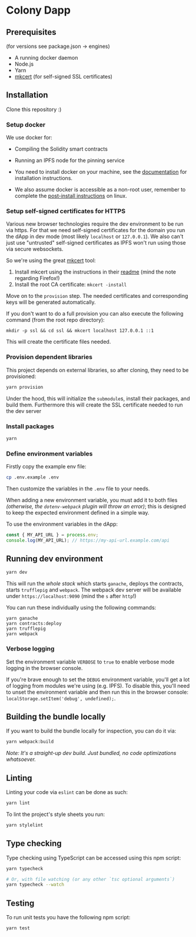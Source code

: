 # Colony Dapp

## Prerequisites
(for versions see package.json -> engines)
* A running docker daemon
* Node.js
* Yarn
* [mkcert](https://github.com/FiloSottile/mkcert) (for self-signed SSL certificates)

## Installation

Clone this repository :)

### Setup docker

We use docker for:

- Compiling the Solidity smart contracts
- Running an IPFS node for the pinning service

- You need to install docker on your machine, see the [documentation](https://docs.docker.com/install/#supported-platforms) for installation instructions.
- We also assume docker is accessible as a non-root user, remember to complete the [post-install instructions](https://docs.docker.com/install/linux/linux-postinstall/) on linux.

### Setup self-signed certificates for HTTPS

Various new browser technologies require the dev environment to be run via https. For that we need self-signed certificates for the domain you run the dApp in dev mode (most likely `localhost` or `127.0.0.1`). We also can't just use "untrusted" self-signed certificates as IPFS won't run using those via secure websockets.

So we're using the great [mkcert](https://github.com/FiloSottile/mkcert) tool:

1) Install mkcert using the instructions in their [readme](https://github.com/FiloSottile/mkcert#installation) (mind the note regarding Firefox!)
2) Install the root CA certificate: `mkcert -install`

Move on to the `provision` step. The needed certificates and corresponding keys will be generated automatically.

If you don't want to do a full provision you can also execute the following command (from the root repo directory):
```
mkdir -p ssl && cd ssl && mkcert localhost 127.0.0.1 ::1
```

This will create the certificate files needed.

### Provision dependent libraries

This project depends on external libraries, so after cloning, they need to be provisioned:
```bash
yarn provision
```

Under the hood, this will initialize the `submodule`s, install their packages, and build them. Furthermore this will create the SSL certificate needed to run the dev server

### Install packages

```bash
yarn
```

### Define environment variables

Firstly copy the example env file:
```bash
cp .env.example .env
```

Then customize the variables in the `.env` file to your needs.

When adding a new environment variable, you must add it to both files _(otherwise, the `dotenv-webpack` plugin will throw an error)_; this is designed to keep the expected environment defined in a simple way.

To use the environment variables in the dApp:

```js
const { MY_API_URL } = process.env;
console.log(MY_API_URL); // https://my-api-url.example.com/api
```

## Running dev environment

```bash
yarn dev
```

This will run the _whole stack_ which starts `ganache`, deploys the contracts, starts `trufflepig` and `webpack`. The webpack dev server will be available under `https://localhost:9090` (mind the `s` after `http`!)

You can run these individually using the following commands:

```
yarn ganache
yarn contracts:deploy
yarn trufflepig
yarn webpack
```

### Verbose logging

Set the environment variable `VERBOSE` to `true` to enable verbose mode logging in the browser console.

If you're brave enough to set the `DEBUG` environment variable, you'll get a lot of logging from modules we're using (e.g. IPFS). To disable this, you'll need to unset the environment variable and then run this in the browser console: `localStorage.setItem('debug', undefined);`.


## Building the bundle locally

If you want to build the bundle locally for inspection, you can do it via:
```bash
yarn webpack:build
````

_Note: It's a straight-up dev build. Just bundled, no code optimizations whatsoever._

## Linting

Linting your code via `eslint` can be done as such:
```bash
yarn lint
```

To lint the project's style sheets you run:
```bash
yarn stylelint
```

## Type checking

Type checking using TypeScript can be accessed using this npm script:
```bash
yarn typecheck

# Or, with file watching (or any other `tsc optional arguments`)
yarn typecheck --watch
```

## Testing

To run unit tests you have the following npm script:

```bash
yarn test
```
